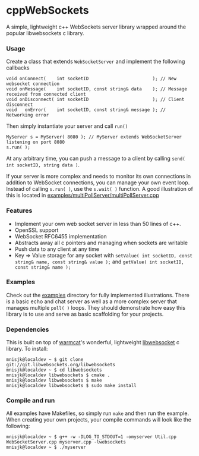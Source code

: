 cppWebSockets
===========

A simple, lightweight c++ WebSockets server library wrapped around the popular libwebsockets c library. 

### Usage

Create a class that extends `WebSocketServer` and implement the following callbacks

```
void onConnect(    int socketID                        ); // New websocket connection
void onMessage(    int socketID, const string& data    ); // Message received from connected client
void onDisconnect( int socketID                        ); // Client disconnect
void   onError(    int socketID, const string& message ); // Networking error
```

Then simply instantiate your server and call `run()` 

```
MyServer s = MyServer( 8080 ); // MyServer extends WebSocketServer listening on port 8080
s.run( );
```

At any arbitrary time, you can push a message to a client by calling `send( int socketID, string data )`.

If your server is more complex and needs to monitor its own connections in addition to WebSocket connections, you can manage your own event loop. Instead of calling `s.run( )`, use the `s.wait( )` function.  A good illustration of this is located in [examples/multiPollServer/multiPollServer.cpp](https://github.com/mnisjk/cppWebSockets/blob/master/examples/multiPollServer/multiPollServer.cpp)

### Features

* Implement your own web socket server in less than 50 lines of c++.
* OpenSSL support
* WebSocket RFC6455 implementation
* Abstracts away all c pointers and managing when sockets are writable
* Push data to any client at any time
* Key => Value storage for any socket with `setValue( int socketID, const string& name, const string& value );` and `getValue( int socketID, const string& name );`

### Examples

Check out the [examples](https://github.com/mnisjk/cppWebSockets/blob/master/examples/) directory for fully implemented illustrations.  There is a basic echo and chat server as well as a more complex server that manages multiple `poll( )` loops. They should demonstrate how easy this library is to use and serve as basic scaffolding for your projects.

### Dependencies

This is built on top of [warmcat](http://warmcat.com/)'s wonderful, lightweight [libwebsocket](http://libwebsockets.org/) c library.  To install:

```
mnisjk@localdev ~ $ git clone git://git.libwebsockets.org/libwebsockets
mnisjk@localdev ~ $ cd libwebsockets
mnisjk@localdev libwebsockets $ cmake .
mnisjk@localdev libwebsockets $ make
mnisjk@localdev libwebsockets $ sudo make install
```

### Compile and run

All examples have Makefiles, so simply run `make` and then run the example.  When creating your own projects, your compile commands will look like the following:

```
mnisjk@localdev ~ $ g++ -w -DLOG_TO_STDOUT=1 -omyserver Util.cpp WebSocketServer.cpp myserver.cpp -lwebsockets
mnisjk@localdev ~ $ ./myserver
```
